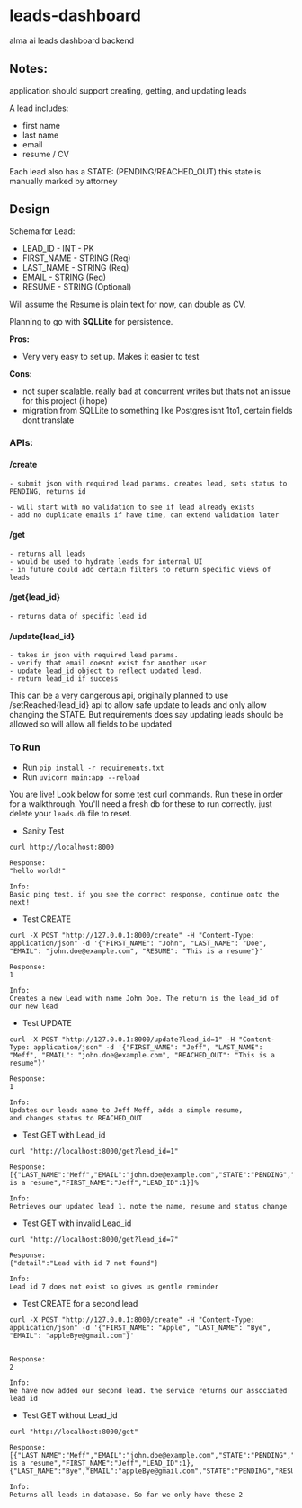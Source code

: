 # leads-dashboard
alma ai leads dashboard backend


## Notes:
application should support creating, getting, and updating leads

A lead includes:
- first name
- last name
- email
- resume / CV

Each lead also has a STATE: (PENDING/REACHED_OUT)
this state is manually marked by attorney

## Design

Schema for Lead:
- LEAD_ID - INT - PK
- FIRST_NAME - STRING (Req)
- LAST_NAME - STRING (Req)
- EMAIL - STRING (Req)
- RESUME - STRING (Optional)

Will assume the Resume is plain text for now, can double as CV.

Planning to go with **SQLLite** for persistence.

__Pros:__ 
- Very very easy to set up. Makes it easier to test

__Cons:__
- not super scalable. really bad at concurrent writes but thats not an issue for this project (i hope)
- migration from SQLLite to something like Postgres isnt 1to1, certain fields dont translate

### APIs:
#### /create 
    - submit json with required lead params. creates lead, sets status to PENDING, returns id

    - will start with no validation to see if lead already exists
    - add no duplicate emails if have time, can extend validation later

#### /get 
    - returns all leads
    - would be used to hydrate leads for internal UI
    - in future could add certain filters to return specific views of leads

#### /get{lead_id} 
    - returns data of specific lead id


#### /update{lead_id}
    - takes in json with required lead params.
    - verify that email doesnt exist for another user
    - update lead_id object to reflect updated lead. 
    - return lead_id if success

This can be a very dangerous api, originally planned to use /setReached{lead_id} api to allow safe
update to leads and only allow changing the STATE. But requirements does say updating leads should
be allowed so will allow all fields to be updated


### To Run

- Run `pip install -r requirements.txt`
- Run `uvicorn main:app --reload`

You are live! Look below for some test curl commands. Run these in order for a walkthrough.
You'll need a fresh db for these to run correctly. just delete your `leads.db` file to reset.


- Sanity Test

```
curl http://localhost:8000

Response:
"hello world!"

Info:
Basic ping test. if you see the correct response, continue onto the next!
```

- Test CREATE
```
curl -X POST "http://127.0.0.1:8000/create" -H "Content-Type: application/json" -d '{"FIRST_NAME": "John", "LAST_NAME": "Doe", "EMAIL": "john.doe@example.com", "RESUME": "This is a resume"}'

Response:
1

Info:
Creates a new Lead with name John Doe. The return is the lead_id of our new lead
```
- Test UPDATE
```
curl -X POST "http://127.0.0.1:8000/update?lead_id=1" -H "Content-Type: application/json" -d '{"FIRST_NAME": "Jeff", "LAST_NAME": "Meff", "EMAIL": "john.doe@example.com", "REACHED_OUT": "This is a resume"}'

Response:
1

Info:
Updates our leads name to Jeff Meff, adds a simple resume, 
and changes status to REACHED_OUT

```
- Test GET with Lead_id
```
curl "http://localhost:8000/get?lead_id=1"

Response:
[{"LAST_NAME":"Meff","EMAIL":"john.doe@example.com","STATE":"PENDING","RESUME":"This is a resume","FIRST_NAME":"Jeff","LEAD_ID":1}]%

Info:
Retrieves our updated lead 1. note the name, resume and status change
```

- Test GET with invalid Lead_id
```
curl "http://localhost:8000/get?lead_id=7"

Response:
{"detail":"Lead with id 7 not found"}

Info:
Lead id 7 does not exist so gives us gentle reminder

```

- Test CREATE for a second lead
```
curl -X POST "http://127.0.0.1:8000/create" -H "Content-Type: application/json" -d '{"FIRST_NAME": "Apple", "LAST_NAME": "Bye", "EMAIL": "appleBye@gmail.com"}'


Response:
2

Info:
We have now added our second lead. the service returns our associated lead id

```


- Test GET without Lead_id
```
curl "http://localhost:8000/get"

Response:
[{"LAST_NAME":"Meff","EMAIL":"john.doe@example.com","STATE":"PENDING","RESUME":"This is a resume","FIRST_NAME":"Jeff","LEAD_ID":1},{"LAST_NAME":"Bye","EMAIL":"appleBye@gmail.com","STATE":"PENDING","RESUME":null,"FIRST_NAME":"Apple","LEAD_ID":2}]  

Info: 
Returns all leads in database. So far we only have these 2
```
